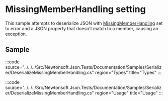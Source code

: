 ﻿# MissingMemberHandling setting

This sample attempts to deserialize JSON with [MissingMemberHandling](/api/newtonsoft/json/missingmemberhandling/) set to error and a JSON property that doesn't match to a member, causing an exception.

## Sample

:::code source="../../../Src/Newtonsoft.Json.Tests/Documentation/Samples/Serializer/DeserializeMissingMemberHandling.cs" region="Types" title="Types" :::

:::code source="../../../Src/Newtonsoft.Json.Tests/Documentation/Samples/Serializer/DeserializeMissingMemberHandling.cs" region="Usage" title="Usage" :::
